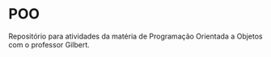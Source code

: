 # POO
Repositório para atividades da matéria de Programação Orientada a Objetos com o professor Gilbert.
